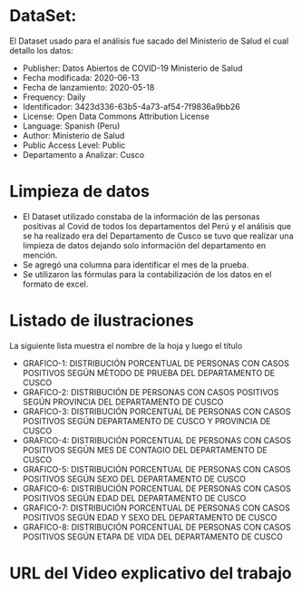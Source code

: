 # DataSet:

El Dataset usado para el análisis fue sacado del Ministerio de Salud el cual detallo los datos:

- Publisher: Datos Abiertos de COVID-19 Ministerio de Salud
- Fecha modificada: 2020-06-13
- Fecha de lanzamiento: 2020-05-18
- Frequency: Daily
- Identificador: 3423d336-63b5-4a73-af54-7f9836a9bb26
- License: Open Data Commons Attribution License
- Language: Spanish (Peru)
- Author: Ministerio de Salud
- Public Access Level: Public
- Departamento a Analizar: Cusco

# Limpieza de datos

- El Dataset utilizado constaba de la información de las personas positivas al Covid de todos los departamentos del Perú y el análisis que se ha realizado era del Departamento de Cusco se tuvo que realizar una limpieza de datos dejando solo información del departamento en mención. 
- Se agregó una columna para identificar el mes de la prueba.
- Se utilizaron las fórmulas para la contabilización de los datos en el formato de excel.

# Listado de ilustraciones

La siguiente lista muestra el nombre de la hoja y luego el título

- GRAFICO-1: DISTRIBUCIÓN PORCENTUAL DE PERSONAS CON CASOS POSITIVOS SEGÚN MÈTODO DE PRUEBA DEL DEPARTAMENTO DE CUSCO						
- GRAFICO-2: DISTRIBUCIÓN DE PERSONAS CON CASOS POSITIVOS SEGÚN PROVINCIA DEL DEPARTAMENTO DE CUSCO						
- GRAFICO-3: DISTRIBUCIÓN PORCENTUAL DE PERSONAS CON CASOS POSITIVOS SEGÚN DEPARTAMENTO DE CUSCO Y PROVINCIA DE CUSCO						
- GRAFICO-4: DISTRIBUCIÓN PORCENTUAL DE PERSONAS CON CASOS POSITIVOS SEGÚN MES DE CONTAGIO DEL DEPARTAMENTO DE CUSCO						
- GRAFICO-5: DISTRIBUCIÓN PORCENTUAL DE PERSONAS CON CASOS POSITIVOS SEGÚN SEXO DEL DEPARTAMENTO DE CUSCO						
- GRAFICO-6: DISTRIBUCIÓN PORCENTUAL DE PERSONAS CON CASOS POSITIVOS SEGÚN EDAD DEL DEPARTAMENTO DE CUSCO						
- GRAFICO-7: DISTRIBUCIÓN PORCENTUAL DE PERSONAS CON CASOS POSITIVOS SEGÚN EDAD Y SEXO DEL DEPARTAMENTO DE CUSCO								
- GRAFICO-8: DISTRIBUCIÓN PORCENTUAL DE PERSONAS CON CASOS POSITIVOS SEGÚN ETAPA DE VIDA DEL DEPARTAMENTO DE CUSCO							

# URL del Video explicativo del trabajo

